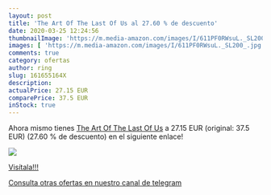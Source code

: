 ```yaml
---
layout: post
title: 'The Art Of The Last Of Us al 27.60 % de descuento'
date: 2020-03-25 12:24:56
thumbnailImage: 'https://m.media-amazon.com/images/I/611PF0RWsuL._SL200_.jpg'
images: [ 'https://m.media-amazon.com/images/I/611PF0RWsuL._SL200_.jpg' ]
comments: true
category: ofertas
author: ring
slug: 161655164X
description:
actualPrice: 27.15 EUR
comparePrice: 37.5 EUR
inStock: true
---
```


Ahora mismo tienes [The Art Of The Last Of Us](https://www.amazon.com/dp/161655164X/?tag=redken08-20) a 27.15 EUR (original: 37.5 EUR) (27.60 %  de descuento) en el siguiente enlace!

[![](https://m.media-amazon.com/images/I/611PF0RWsuL._SL200_.jpg)](https://www.amazon.com/dp/161655164X/?tag=redken08-20)

[Visítala!!!](https://www.amazon.com/dp/161655164X/?tag=redken08-20)

[Consulta otras ofertas en nuestro canal de telegram](https://t.me/s/ofertas25)

